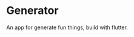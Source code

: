 # Generator

An app for generate fun things, build with flutter.

<!-- ![screenshot](./screenshot.jpg) -->

<!-- ## Producthunt

<a href="https://www.producthunt.com/posts/neumorphism?utm_source=badge-featured&utm_medium=badge&utm_souce=badge-neumorphism" target="_blank"><img src="https://api.producthunt.com/widgets/embed-image/v1/featured.svg?post_id=312516&theme=light" alt="Neumorphism - A web app to generate soft ui  code build with flutter | Product Hunt" style="width: 250px; height: 54px;" width="250" height="54" /></a>

## Stargazers

[![Stargazers over time](https://starchart.cc/xrr2016/neumorphism.svg)](https://starchart.cc/xrr2016/neumorphism) -->
